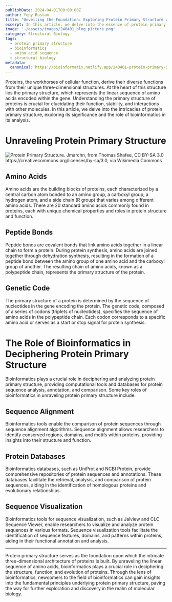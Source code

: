```yaml
---
publishDate: 2024-04-01T00:00:00Z
author: Yepy Rustam
title: "Unveiling the Foundation: Exploring Protein Primary Structure with Bioinformatics"
excerpt: In this article, we delve into the essence of protein primary structure, unraveling the linear sequence of amino acids that forms the backbone of every protein. From the genetic code to bioinformatics tools, we explore the pivotal role of bioinformatics in deciphering and understanding the intricacies of protein primary structure.  
image: '~/assets/images/240401_blog_picture.png'
category: Structural Biology
tags:
  - protein primary structure
  - bioinformatics
  - amino acid sequence
  - structural biology
metadata:
  canonical: https://bioinformatix.netlify.app/240401-protein-primary-structure
---
```


Proteins, the workhorses of cellular function, derive their diverse functions from their unique three-dimensional structures. At the heart of this structure lies the primary structure, which represents the linear sequence of amino acids encoded within the gene. Understanding the primary structure of proteins is crucial for elucidating their function, stability, and interactions with other molecules. In this article, we delve into the intricacies of protein primary structure, exploring its significance and the role of bioinformatics in its analysis.

# Unraveling Protein Primary Structure

![Protein Primary Structure. Jmarchn, from Thomas Shafee, CC BY-SA 3.0 <https://creativecommons.org/licenses/by-sa/3.0>, via Wikimedia Commons](~/assets/images/240401_blog_picture.png)

## Amino Acids

Amino acids are the building blocks of proteins, each characterized by a central carbon atom bonded to an amino group, a carboxyl group, a hydrogen atom, and a side chain (R group) that varies among different amino acids. There are 20 standard amino acids commonly found in proteins, each with unique chemical properties and roles in protein structure and function.

## Peptide Bonds

Peptide bonds are covalent bonds that link amino acids together in a linear chain to form a protein. During protein synthesis, amino acids are joined together through dehydration synthesis, resulting in the formation of a peptide bond between the amino group of one amino acid and the carboxyl group of another. The resulting chain of amino acids, known as a polypeptide chain, represents the primary structure of the protein.

## Genetic Code

The primary structure of a protein is determined by the sequence of nucleotides in the gene encoding the protein. The genetic code, composed of a series of codons (triplets of nucleotides), specifies the sequence of amino acids in the polypeptide chain. Each codon corresponds to a specific amino acid or serves as a start or stop signal for protein synthesis.

# The Role of Bioinformatics in Deciphering Protein Primary Structure

Bioinformatics plays a crucial role in deciphering and analyzing protein primary structure, providing computational tools and databases for protein sequence analysis, annotation, and comparison. Some key roles of bioinformatics in unraveling protein primary structure include:

## Sequence Alignment

Bioinformatics tools enable the comparison of protein sequences through sequence alignment algorithms. Sequence alignment allows researchers to identify conserved regions, domains, and motifs within proteins, providing insights into their structure and function.

## Protein Databases

Bioinformatics databases, such as UniProt and NCBI Protein, provide comprehensive repositories of protein sequences and annotations. These databases facilitate the retrieval, analysis, and comparison of protein sequences, aiding in the identification of homologous proteins and evolutionary relationships.

## Sequence Visualization

Bioinformatics tools for sequence visualization, such as Jalview and CLC Sequence Viewer, enable researchers to visualize and analyze protein sequences in various formats. Sequence visualization tools facilitate the identification of sequence features, domains, and patterns within proteins, aiding in their functional annotation and analysis.

***

Protein primary structure serves as the foundation upon which the intricate three-dimensional architecture of proteins is built. By unraveling the linear sequence of amino acids, bioinformatics plays a crucial role in deciphering the structure, function, and evolution of proteins. Through the lens of bioinformatics, newcomers to the field of bioinformatics can gain insights into the fundamental principles underlying protein primary structure, paving the way for further exploration and discovery in the realm of molecular biology.